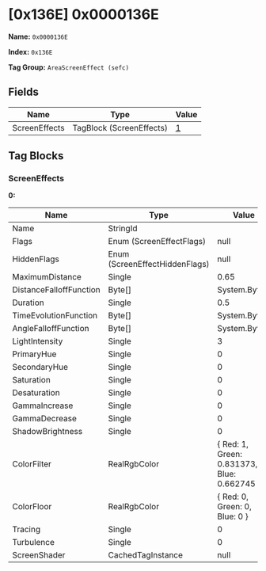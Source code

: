 # [0x136E] 0x0000136E

**Name:** ```0x0000136E```

**Index:** ```0x136E```

**Tag Group:** ```AreaScreenEffect (sefc)```

## Fields

Name	| Type	| Value
---	|---	|---	|
ScreenEffects	|TagBlock (ScreenEffects)	|[1](#screeneffects)


## Tag Blocks

### ScreenEffects

**0:**

Name	| Type	| Value
---	|---	|---	|
Name	|StringId	|
Flags	|Enum (ScreenEffectFlags)	|null
HiddenFlags	|Enum (ScreenEffectHiddenFlags)	|null
MaximumDistance	|Single	|0.65
DistanceFalloffFunction	|Byte[]	|System.Byte[]
Duration	|Single	|0.5
TimeEvolutionFunction	|Byte[]	|System.Byte[]
AngleFalloffFunction	|Byte[]	|System.Byte[]
LightIntensity	|Single	|3
PrimaryHue	|Single	|0
SecondaryHue	|Single	|0
Saturation	|Single	|0
Desaturation	|Single	|0
GammaIncrease	|Single	|0
GammaDecrease	|Single	|0
ShadowBrightness	|Single	|0
ColorFilter	|RealRgbColor	|{ Red: 1, Green: 0.831373, Blue: 0.662745 }
ColorFloor	|RealRgbColor	|{ Red: 0, Green: 0, Blue: 0 }
Tracing	|Single	|0
Turbulence	|Single	|0
ScreenShader	|CachedTagInstance	|null



